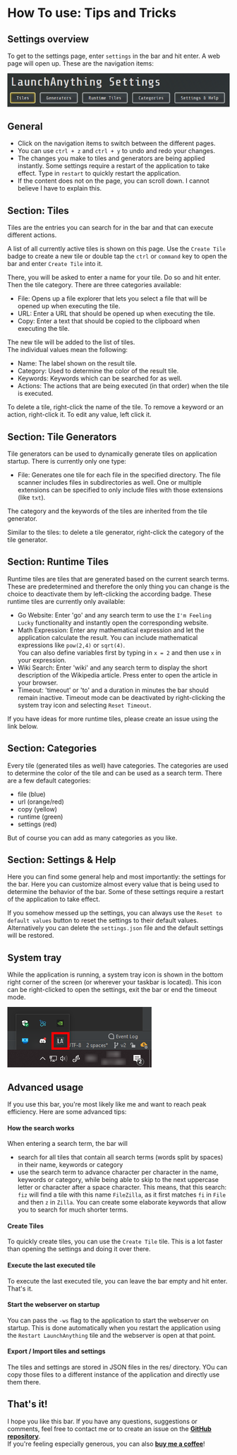 # How To use: Tips and Tricks

## Settings overview

To get to the settings page, enter `settings` in the bar and hit enter. A web page will open up. These are the
navigation items:

![Settings navigation](img/settingsNavigation.png)

## General

- Click on the navigation items to switch between the different pages.
- You can use `ctrl + z` and `ctrl + y` to undo and redo your changes.
- The changes you make to tiles and generators are being applied instantly. Some settings require a restart of the
  application to take effect. Type in `restart` to quickly restart the application.
- If the content does not on the page, you can scroll down. I cannot believe I have to explain this.

## Section: Tiles

Tiles are the entries you can search for in the bar and that can execute different actions.

A list of all currently active tiles is shown on this page. Use the `Create Tile` badge to create a new tile or double
tap the `ctrl` or `command` key to open the bar and enter `Create Tile` into it.

There, you will be asked to enter a name for your tile. Do so and hit enter. Then the tile category. There are three
categories available:

- File: Opens up a file explorer that lets you select a file that will be opened up when executing the tile.
- URL: Enter a URL that should be opened up when executing the tile.
- Copy: Enter a text that should be copied to the clipboard when executing the tile.

The new tile will be added to the list of tiles.  
The individual values mean the following:

- Name: The label shown on the result tile.
- Category: Used to determine the color of the result tile.
- Keywords: Keywords which can be searched for as well.
- Actions: The actions that are being executed (in that order) when the tile is executed.

To delete a tile, right-click the name of the tile. To remove a keyword or an action, right-click it. To edit any value,
left click it.

## Section: Tile Generators

Tile generators can be used to dynamically generate tiles on application startup. There is currently only one type:

- File: Generates one tile for each file in the specified directory. The file scanner includes files in subdirectories
  as well. One or multiple extensions can be specified to only include files with those extensions (like `txt`).

The category and the keywords of the tiles are inherited from the tile generator.

Similar to the tiles: to delete a tile generator, right-click the category of the tile generator.

## Section: Runtime Tiles

Runtime tiles are tiles that are generated based on the current search terms. These are predetermined and therefore the
only thing you can change is the choice to deactivate them by left-clicking the according badge. These runtime tiles are
currently only available:

- Go Website: Enter 'go' and any search term to use the `I'm Feeling Lucky` functionality and instantly open the
  corresponding website.
- Math Expression: Enter any mathematical expression and let the application calculate the result. You can include
  mathematical expressions like `pow(2,4)` or `sqrt(4)`.  
  You can also define variables first by typing in `x = 2` and then use `x` in your expression.
- Wiki Search: Enter 'wiki' and any search term to display the short description of the Wikipedia article. Press enter
  to open the article in your browser.
- Timeout: 'timeout' or 'to' and a duration in minutes the bar should remain inactive. Timeout mode can be deactivated
  by right-clicking the system tray icon and selecting `Reset Timeout`.

If you have ideas for more runtime tiles, please create an issue using the link below.

## Section: Categories

Every tile (generated tiles as well) have categories. The categories are used to determine the color of the tile and can
be used as a search term. There are a few default categories:

- file (blue)
- url (orange/red)
- copy (yellow)
- runtime (green)
- settings (red)

But of course you can add as many categories as you like.

## Section: Settings & Help

Here you can find some general help and most importantly: the settings for the bar. Here you can customize almost every
value that is being used to determine the behavior of the bar. Some of these settings require a restart of the
application to take effect.

If you somehow messed up the settings, you can always use the `Reset to default values` button to reset the settings to
their default values. Alternatively you can delete the `settings.json` file and the default settings will be restored.

## System tray

While the application is running, a system tray icon is shown in the bottom right corner of the screen (or wherever your
taskbar is located). This icon can be right-clicked to open the settings, exit the bar or end the timeout mode.

![System tray](img/systemTray.png)

## Advanced usage

If you use this bar, you're most likely like me and want to reach peak efficiency. Here are some advanced tips:

#### How the search works

When entering a search term, the bar will

- search for all tiles that contain all search terms (words split by spaces) in their name, keywords or category
- use the search term to advance character per character in the name, keywords or category, while being able to skip to
  the next uppercase letter or character after a space character. This means, that this search: `fiz` will find a tile
  with this name `FileZilla`, as it first matches `fi` in `File` and then `z` in `Zilla`. You can create some elaborate
  keywords that allow you to search for much shorter terms.

#### Create Tiles

To quickly create tiles, you can use the `Create Tile` tile. This is a lot faster than opening the settings and doing it
over there.

#### Execute the last executed tile

To execute the last executed tile, you can leave the bar empty and hit enter. That's it.

#### Start the webserver on startup

You can pass the `-ws` flag to the application to start the webserver on startup. This is done automatically when you
restart the application using the `Restart LaunchAnything` tile and the webserver is open at that point.

#### Export / Import tiles and settings

The tiles and settings are stored in JSON files in the res/ directory. YOu can copy those files to a different instance
of the application and directly use them there.

## That's it!

I hope you like this bar. If you have any questions, suggestions or comments, feel free to contact me or to create an
issue on the **[GitHub repository](https://github.com/Skyball2000/launch-anything/issues)**.  
If you're feeling especially generous, you can also **[buy me a coffee](https://www.paypal.com/paypalme/yanwittmann)**!
